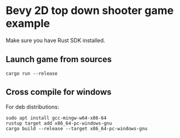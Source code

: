 # Bevy 2D top down shooter game example

Make sure you have Rust SDK installed.

## Launch game from sources

```
cargo run --release
```

## Cross compile for windows

For deb distributions:

```shell
sudo apt install gcc-mingw-w64-x86-64
rustup target add x86_64-pc-windows-gnu
cargo build --release --target x86_64-pc-windows-gnu
```